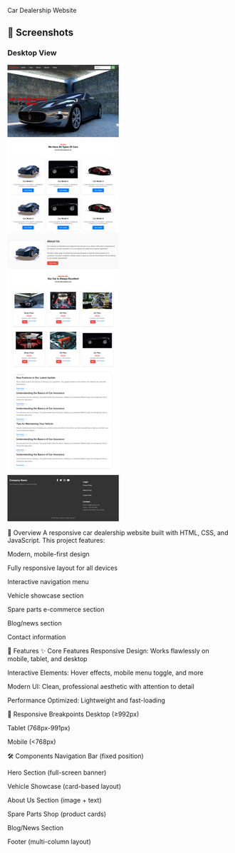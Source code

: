 Car Dealership Website
## 📸 Screenshots

### Desktop View
![Desktop Screenshot](./image/pointcarscreenshot.png)


📌 Overview
A responsive car dealership website built with HTML, CSS, and JavaScript. This project features:

Modern, mobile-first design

Fully responsive layout for all devices

Interactive navigation menu

Vehicle showcase section

Spare parts e-commerce section

Blog/news section

Contact information

🚀 Features
✨ Core Features
Responsive Design: Works flawlessly on mobile, tablet, and desktop

Interactive Elements: Hover effects, mobile menu toggle, and more

Modern UI: Clean, professional aesthetic with attention to detail

Performance Optimized: Lightweight and fast-loading

📱 Responsive Breakpoints
Desktop (≥992px)

Tablet (768px-991px)

Mobile (<768px)

🛠️ Components
Navigation Bar (fixed position)

Hero Section (full-screen banner)

Vehicle Showcase (card-based layout)

About Us Section (image + text)

Spare Parts Shop (product cards)

Blog/News Section

Footer (multi-column layout)


